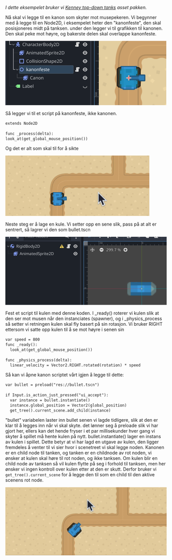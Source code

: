 *I dette eksempelet bruker vi [Kenney top-down tanks](https://www.kenney.nl/assets/top-down-tanks-redux) asset pakken.*

Nå skal vi legge til en kanon som skyter mot musepekeren. Vi begynner med å legge til en Node2D, i eksempelet heter den "kanonfeste", den skal posisjoneres midt på tanksen. under den legger vi til grafikken til kanonen. Den skal peke mot høyre, og bakerste delen skal overlappe kanonfeste.

![](../media/5_roter1.png)

Så legger vi til et script på kanonfeste, ikke kanonen. 

```gdscript
extends Node2D

func _process(delta):
look_at(get_global_mouse_position())
```

Og det er alt som skal til for å sikte

![](../media/5_roter4.gif)

Neste steg er å lage en kule. Vi setter opp en sene slik, pass på at alt er sentrert, så lagrer vi den som bullet.tscn

![](../media/5_roter2.png)

Fest et script til kulen med denne koden. I _ready() roterer vi kulen slik at den ser mot musen når den instanciates (spawner), og i _physics_process så setter vi retningen kulen skal fly basert på sin rotasjon. Vi bruker RIGHT ettersom vi satte opp kulen til å se mot høyre i senen sin

```gdscript
var speed = 800
func _ready():
  look_at(get_global_mouse_position())

func _physics_process(delta):
  linear_velocity = Vector2.RIGHT.rotated(rotation) * speed
```

 Så kan vi åpne kanon scriptet vårt igjen å legge til dette:

```gdscript
var bullet = preload("res://bullet.tscn")

if Input.is_action_just_pressed("ui_accept"):
  var instance = bullet.instantiate()
  instance.global_position = Vector2(global_position)
  get_tree().current_scene.add_child(instance)
```

"bullet" variabelen laster inn bullet senen vi lagde tidligere, slik at den er klar til å legges inn når vi skal skyte. det lønner seg å preloade slik vi har gjort her, ellers kan det hende fryser i et par millisekunder hver gang vi skyter å spillet må hente kulen på nytt. bullet.instantiate() lager en instans av kulen i spillet. Dette betyr at vi har lagd en utgave av kulen, den ligger fremdeles å venter til vi sier hvor i scenetreet vi skal legge noden. Kanonen er en child node til tanken, og tanken er en childnode av rot noden, vi ønsker at kulen skal høre til rot noden, og ikke tanksen. Om kulen blir en child node av tanksen så vil kulen flytte på seg i forhold til tanksen, men her ønsker vi ingen kontroll over kulen etter at den er skutt. Derfor bruker vi `get_tree().current_scene` for å legge den til som en child til den aktive scenens rot node.

![](../media/5_roter3.gif)
